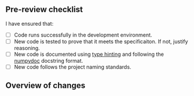 <!---
Note: Your PR request title must start with the Jira ticket number and concisely describe your changes.
For example: "123 Added function to calculate age on a given date"
-->

## Pre-review checklist

I have ensured that:

- [ ] Code runs successfully in the development environment.
- [ ] New code is tested to prove that it meets the specificaiton. If not, justify reasoning.
- [ ] New code is documented using [type hinting](https://realpython.com/lessons/type-hinting/) and following the [numpydoc](https://numpydoc.readthedocs.io/en/latest/format.html) docstring format.
- [ ] New code follows the project naming standards.

## Overview of changes

<!---
Add any useful details about your changes here.
-->
